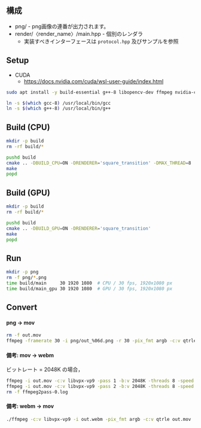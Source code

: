 
## 構成
- png/ - png画像の連番が出力されます。
- render/〈render_name〉/main.hpp - 個別のレンダラ
  - 実装すべきインターフェースは `protocol.hpp` 及びサンプルを参照

## Setup

- CUDA
  - https://docs.nvidia.com/cuda/wsl-user-guide/index.html

```bash
sudo apt install -y build-essential g++-8 libopencv-dev ffmpeg nvidia-cuda-toolkit

ln -s $(which gcc-8) /usr/local/bin/gcc
ln -s $(which g++-8) /usr/local/bin/g++
```

## Build (CPU)

```bash
mkdir -p build
rm -rf build/*

pushd build
cmake .. -DBUILD_CPU=ON -DRENDERER='square_transition' -DMAX_THREAD=8
make
popd
```

## Build (GPU)

```bash
mkdir -p build
rm -rf build/*

pushd build
cmake .. -DBUILD_GPU=ON -DRENDERER='square_transition'
make
popd
```

## Run

```bash
mkdir -p png
rm -f png/*.png
time build/main     30 1920 1080  # CPU / 30 fps, 1920x1080 px
time build/main_gpu 30 1920 1080  # GPU / 30 fps, 1920x1080 px
```


## Convert

#### png -> mov

```bash
rm -f out.mov
ffmpeg -framerate 30 -i png/out_%06d.png -r 30 -pix_fmt argb -c:v qtrle out.mov
```

#### 備考: mov -> webm

ビットレート = 2048K の場合，

```bash
ffmpeg -i out.mov -c:v libvpx-vp9 -pass 1 -b:v 2048K -threads 8 -speed 4 -tile-columns 6 -frame-parallel 1 -an -f webm -y /dev/null
ffmpeg -i out.mov -c:v libvpx-vp9 -pass 2 -b:v 2048K -threads 8 -speed 1 -tile-columns 6 -frame-parallel 1 -auto-alt-ref 1 -lag-in-frames 25 -c:a libopus -b:a 64k -f webm -y out.webm
rm -f ffmpeg2pass-0.log
```

#### 備考: webm -> mov

```bash
./ffmpeg -c:v libvpx-vp9 -i out.webm -pix_fmt argb -c:v qtrle out.mov
```
